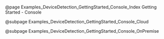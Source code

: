 @page Examples_DeviceDetection_GettingStarted_Console_Index Getting Started - Console

@subpage Examples_DeviceDetection_GettingStarted_Console_Cloud

@subpage Examples_DeviceDetection_GettingStarted_Console_OnPremise